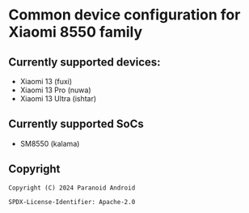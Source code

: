 # Common device configuration for Xiaomi 8550 family

## Currently supported devices:

- Xiaomi 13 (fuxi)
- Xiaomi 13 Pro (nuwa)
- Xiaomi 13 Ultra (ishtar)

## Currently supported SoCs

- SM8550 (kalama)

## Copyright

```
Copyright (C) 2024 Paranoid Android

SPDX-License-Identifier: Apache-2.0
```